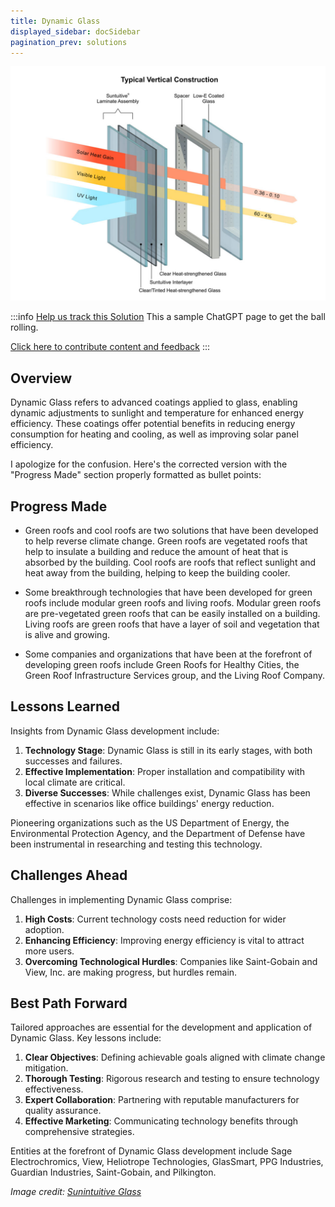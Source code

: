 ```yaml
---
title: Dynamic Glass
displayed_sidebar: docSidebar
pagination_prev: solutions
---
```


![Cover Image](../static/img/dynamic-glass.jpg)

:::info [Help us track this Solution](contribute)
This a sample ChatGPT page to get the ball rolling.

[Click here to contribute content and feedback](contribute)
:::

## Overview

Dynamic Glass refers to advanced coatings applied to glass, enabling dynamic adjustments to sunlight and temperature for enhanced energy efficiency. These coatings offer potential benefits in reducing energy consumption for heating and cooling, as well as improving solar panel efficiency.

I apologize for the confusion. Here's the corrected version with the "Progress Made" section properly formatted as bullet points:

## Progress Made

- Green roofs and cool roofs are two solutions that have been developed to help reverse climate change. Green roofs are vegetated roofs that help to insulate a building and reduce the amount of heat that is absorbed by the building. Cool roofs are roofs that reflect sunlight and heat away from the building, helping to keep the building cooler.

- Some breakthrough technologies that have been developed for green roofs include modular green roofs and living roofs. Modular green roofs are pre-vegetated green roofs that can be easily installed on a building. Living roofs are green roofs that have a layer of soil and vegetation that is alive and growing.

- Some companies and organizations that have been at the forefront of developing green roofs include Green Roofs for Healthy Cities, the Green Roof Infrastructure Services group, and the Living Roof Company.

## Lessons Learned

Insights from Dynamic Glass development include:

1. **Technology Stage**: Dynamic Glass is still in its early stages, with both successes and failures.
2. **Effective Implementation**: Proper installation and compatibility with local climate are critical.
3. **Diverse Successes**: While challenges exist, Dynamic Glass has been effective in scenarios like office buildings' energy reduction.

Pioneering organizations such as the US Department of Energy, the Environmental Protection Agency, and the Department of Defense have been instrumental in researching and testing this technology.

## Challenges Ahead

Challenges in implementing Dynamic Glass comprise:

1. **High Costs**: Current technology costs need reduction for wider adoption.
2. **Enhancing Efficiency**: Improving energy efficiency is vital to attract more users.
3. **Overcoming Technological Hurdles**: Companies like Saint-Gobain and View, Inc. are making progress, but hurdles remain.

## Best Path Forward

Tailored approaches are essential for the development and application of Dynamic Glass. Key lessons include:

1. **Clear Objectives**: Defining achievable goals aligned with climate change mitigation.
2. **Thorough Testing**: Rigorous research and testing to ensure technology effectiveness.
3. **Expert Collaboration**: Partnering with reputable manufacturers for quality assurance.
4. **Effective Marketing**: Communicating technology benefits through comprehensive strategies.

Entities at the forefront of Dynamic Glass development include Sage Electrochromics, View, Heliotrope Technologies, GlasSmart, PPG Industries, Guardian Industries, Saint-Gobain, and Pilkington.

_Image credit: [Sunintuitive Glass](https://suntuitiveglass.com/what-is-dynamic-glass/)_
